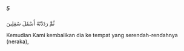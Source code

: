##### 5

<span class="ayah">ثُمَّ رَدَدْنَٰهُ أَسْفَلَ سَٰفِلِينَ</span>

<span class="ayah_translation">Kemudian Kami kembalikan dia ke tempat yang serendah-rendahnya (neraka),</span>
